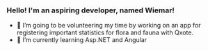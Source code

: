 ### Hello! I'm an aspiring developer, named Wiemar!
- 🔭 I’m going to be volunteering my time by working on an app for registering important statistics for flora and fauna with Qxote.
- 🌱 I’m currently learning Asp.NET and Angular

